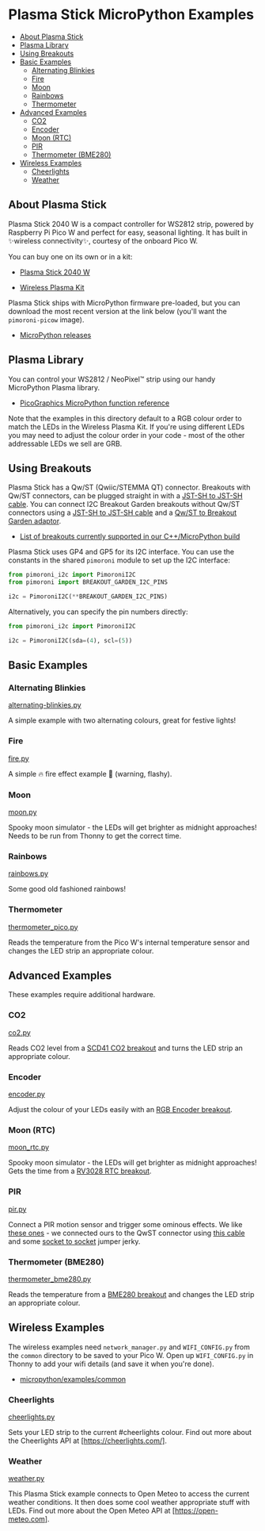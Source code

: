 # Plasma Stick MicroPython Examples <!-- omit in toc -->

- [About Plasma Stick](#about-plasma-stick)
- [Plasma Library](#plasma-library)
- [Using Breakouts](#using-breakouts)
- [Basic Examples](#basic-examples)
  - [Alternating Blinkies](#alternating-blinkies)
  - [Fire](#fire)
  - [Moon](#moon)
  - [Rainbows](#rainbows)
  - [Thermometer](#thermometer)
- [Advanced Examples](#advanced-examples)
  - [CO2](#co2)
  - [Encoder](#encoder)
  - [Moon (RTC)](#moon-rtc)
  - [PIR](#pir)
  - [Thermometer (BME280)](#thermometer-bme280)
- [Wireless Examples](#wireless-examples)
  - [Cheerlights](#cheerlights)
  - [Weather](#weather)

## About Plasma Stick

Plasma Stick 2040 W is a compact controller for WS2812 strip, powered by Raspberry Pi Pico W and perfect for easy, seasonal lighting. It has built in ✨wireless connectivity✨, courtesy of the onboard Pico W.

You can buy one on its own or in a kit:

- [Plasma Stick 2040 W](https://shop.pimoroni.com/products/plasma-stick-2040-w)

- [Wireless Plasma Kit](https://shop.pimoroni.com/products/wireless-plasma-kit)

Plasma Stick ships with MicroPython firmware pre-loaded, but you can download the most recent version at the link below (you'll want the  `pimoroni-picow` image).

- [MicroPython releases](https://github.com/pimoroni/pimoroni-pico/releases)

## Plasma Library

You can control your WS2812 / NeoPixel™ strip using our handy MicroPython Plasma library.

- [PicoGraphics MicroPython function reference](../../modules/plasma)

Note that the examples in this directory default to a RGB colour order to match the LEDs in the Wireless Plasma Kit. If you're using different LEDs you may need to adjust the colour order in your code - most of the other addressable LEDs we sell are GRB.

## Using Breakouts

Plasma Stick has a Qw/ST (Qwiic/STEMMA QT) connector. Breakouts with Qw/ST connectors, can be plugged straight in with a [JST-SH to JST-SH cable](https://shop.pimoroni.com/products/jst-sh-cable-qwiic-stemma-qt-compatible?variant=31910609813587). You can connect I2C Breakout Garden breakouts without Qw/ST connectors using a [JST-SH to JST-SH cable](https://shop.pimoroni.com/products/jst-sh-cable-qwiic-stemma-qt-compatible?variant=31910609813587) and a [Qw/ST to Breakout Garden adaptor](https://shop.pimoroni.com/products/stemma-qt-qwiic-to-breakout-garden-adapter).

- [List of breakouts currently supported in our C++/MicroPython build](https://github.com/pimoroni/pimoroni-pico#breakouts)

Plasma Stick uses GP4 and GP5 for its I2C interface. You can use the constants in the shared `pimoroni` module to set up the I2C interface:

```python
from pimoroni_i2c import PimoroniI2C
from pimoroni import BREAKOUT_GARDEN_I2C_PINS

i2c = PimoroniI2C(**BREAKOUT_GARDEN_I2C_PINS)
```

Alternatively, you can specify the pin numbers directly:

```python
from pimoroni_i2c import PimoroniI2C

i2c = PimoroniI2C(sda=(4), scl=(5))
```

## Basic Examples

### Alternating Blinkies

[alternating-blinkies.py](alternating-blinkies.py)

A simple example with two alternating colours, great for festive lights!

### Fire

[fire.py](fire.py)

A simple 🔥 fire effect example 🤘 (warning, flashy). 

### Moon

[moon.py](moon.py)

Spooky moon simulator - the LEDs will get brighter as midnight approaches!
Needs to be run from Thonny to get the correct time.

### Rainbows

[rainbows.py](rainbows.py)

Some good old fashioned rainbows!

### Thermometer

[thermometer_pico.py](thermometer_pico.py)

Reads the temperature from the Pico W's internal temperature sensor and changes the LED strip an appropriate colour.

## Advanced Examples

These examples require additional hardware.

### CO2

[co2.py](co2.py)

Reads CO2 level from a [SCD41 CO2 breakout](https://shop.pimoroni.com/products/scd41-co2-sensor-breakout) and turns the LED strip an appropriate colour.

### Encoder

[encoder.py](encoder.py)

Adjust the colour of your LEDs easily with an [RGB Encoder breakout](https://shop.pimoroni.com/products/rgb-encoder-breakout?variant=32236590399571).

### Moon (RTC)

[moon_rtc.py](moon_rtc.py)

Spooky moon simulator - the LEDs will get brighter as midnight approaches!
Gets the time from a [RV3028 RTC breakout](https://shop.pimoroni.com/products/rv3028-real-time-clock-rtc-breakout).

### PIR

[pir.py](pir.py)

Connect a PIR motion sensor and trigger some ominous effects. We like [these ones](https://shop.pimoroni.com/products/micro-pir-motion-sensor-2-pcs) - we connected ours to the QwST connector using [this cable](https://shop.pimoroni.com/products/jst-sh-cable-qwiic-stemma-qt-compatible?variant=31910609846355) and some [socket to socket](https://shop.pimoroni.com/products/jumper-jerky-junior?variant=1076482185) jumper jerky.

### Thermometer (BME280)

[thermometer_bme280.py](thermometer_bme280.py)

Reads the temperature from a [BME280 breakout](https://shop.pimoroni.com/products/bme280-breakout) and changes the LED strip an appropriate colour.

## Wireless Examples

The wireless examples need `network_manager.py` and `WIFI_CONFIG.py` from the `common` directory to be saved to your Pico W. Open up `WIFI_CONFIG.py` in Thonny to add your wifi details (and save it when you're done).

- [micropython/examples/common](../../examples/common)

### Cheerlights

[cheerlights.py](cheerlights.py)

Sets your LED strip to the current #cheerlights colour.
Find out more about the Cheerlights API at [https://cheerlights.com/].

### Weather

[weather.py](weather.py)

This Plasma Stick example connects to Open Meteo to access the current weather conditions.
It then does some cool weather appropriate stuff with LEDs.
Find out more about the Open Meteo API at [https://open-meteo.com].
